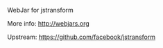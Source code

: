 WebJar for jstransform

More info: http://webjars.org

Upstream: https://github.com/facebook/jstransform
